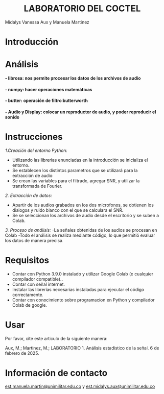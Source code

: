 <h1 align="center"> LABORATORIO DEL COCTEL </h1>
Midalys Vanessa Aux y Manuela Martinez

# Introducción
# Análisis

#### - librosa: nos permite procesar los datos de los archivos de audio
#### - numpy: hacer operaciones matemáticas
#### - butter: operación de filtro butterworth
####  - Audio y Display: colocar un reproductor de audio, y poder reproducir el sonido

# Instrucciones
*1.Creación del entorno Python:*
- Utilizando las librerias enunciadas en la introducción se inicializa el entorno.
- Se establecen los distintos parametros que se utilizará para la extracción de audio
- Se crean las variables para el filtrado, agregar SNR, y utilizar la transformada de Fourier.
  
*2. Extracción de datos:*
- Apartir de los audios grabados en los dos microfonos, se obtienen los dialogos y ruido blanco con el que se calculara el SNR.
- Se se seleccionan los archivos de audio desde el escritorio y se suben a Colab.


*3. Proceso de análisis:*
-La señales obtenidas de los audios se procesan en Colab
-Todo el análisis se realiza mediante código, lo que permitió evaluar los datos de manera precisa.

# Requisitos
- Contar con Python 3.9.0 instalado  y utilizar Google Colab (o cualquier compilador compatible)..
- Contar con señal internet.
- Instalar las librerías necesarias instaladas para ejecutar el código correctamente.
- Contar con conocimiento sobre programacion en Python y compilador Colab de google.
  
# Usar
Por favor, cite este articulo de la siguiente manera:

Aux, M.; Martinez, M.;  LABORATORIO 1. Análisis estadístico de la señal. 6 de febrero de 2025.

# Información de contacto

est.manuela.martin@unimilitar.edu.co y est.midalys.aux@unimilitar.edu.co

